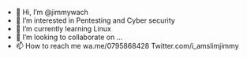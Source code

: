 - 👋 Hi, I’m @jimmywach
- 👀 I’m interested in Pentesting and Cyber security
- 🌱 I’m currently learning Linux
- 💞️ I’m looking to collaborate on ...
- 📫 How to reach me wa.me/0795868428 Twitter.com/i_amslimjimmy


<!---
jimmywach/jimmywach is a ✨ special ✨ repository because its `README.md` (this file) appears on your GitHub profile.
You can click the Preview link to take a look at your changes.
--->
